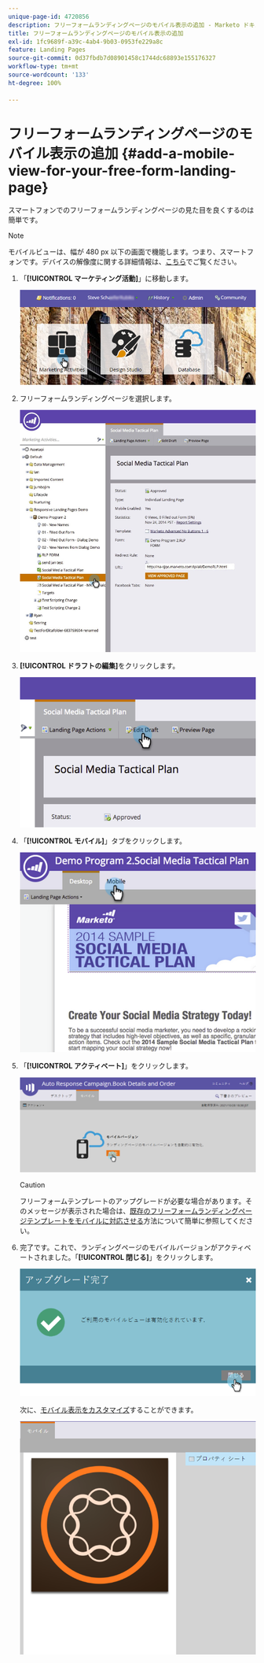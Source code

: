 ```yaml
---
unique-page-id: 4720856
description: フリーフォームランディングページのモバイル表示の追加 - Marketo ドキュメント - 製品ドキュメント
title: フリーフォームランディングページのモバイル表示の追加
exl-id: 1fc9689f-a39c-4ab4-9b03-0953fe229a8c
feature: Landing Pages
source-git-commit: 0d37fbdb7d08901458c1744dc68893e155176327
workflow-type: tm+mt
source-wordcount: '133'
ht-degree: 100%

---
```


# フリーフォームランディングページのモバイル表示の追加 {#add-a-mobile-view-for-your-free-form-landing-page}

スマートフォンでのフリーフォームランディングページの見た目を良くするのは簡単です。

>[!NOTE]
>
>モバイルビューは、幅が 480 px 以下の画面で機能します。つまり、スマートフォンです。デバイスの解像度に関する詳細情報は、[こちら](https://www.mydevice.io/)でご覧ください。

1. 「**[!UICONTROL マーケティング活動]**」に移動します。

   ![](assets/login-marketing-activities-3.png)

1. フリーフォームランディングページを選択します。

   ![](assets/choose-landing-page.jpg)

1. **[!UICONTROL ドラフトの編集]**&#x200B;をクリックします。

   ![](assets/image2015-1-22-15-3a38-3a12.png)

1. 「**[!UICONTROL モバイル]**」タブをクリックします。

   ![](assets/image2015-1-22-16-3a46-3a10.png)

1. 「**[!UICONTROL アクティベート]**」をクリックします。

   ![](assets/image2015-1-22-15-3a48-3a47.png)

   >[!CAUTION]
   >
   >フリーフォームテンプレートのアップグレードが必要な場合があります。そのメッセージが表示された場合は、[既存のフリーフォームランディングページテンプレートをモバイルに対応させる](/help/marketo/product-docs/demand-generation/landing-pages/landing-page-templates/make-an-existing-free-form-landing-page-template-mobile-compatible.md)方法について簡単に参照してください。

1. 完了です。これで、ランディングページのモバイルバージョンがアクティベートされました。「**[!UICONTROL 閉じる]**」をクリックします。

   ![](assets/image2015-1-22-16-3a44-3a37.png)

   次に、[モバイル表示をカスタマイズ](/help/marketo/product-docs/demand-generation/landing-pages/free-form-landing-pages/customize-mobile-view-for-your-free-form-landing-page.md)することができます。

   ![](assets/image2015-1-22-16-3a47-3a16.png)
